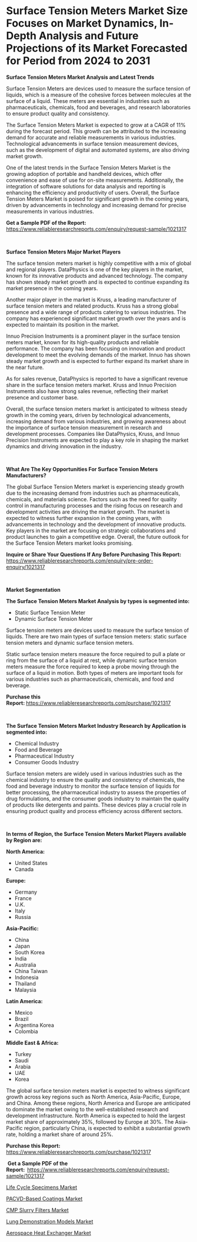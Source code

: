 <p><h1>Surface Tension Meters Market Size Focuses on Market Dynamics, In-Depth Analysis and Future Projections of its Market Forecasted for Period from 2024 to 2031</h1></p><p><strong>Surface Tension Meters Market Analysis and Latest Trends</strong></p>
<p><p>Surface Tension Meters are devices used to measure the surface tension of liquids, which is a measure of the cohesive forces between molecules at the surface of a liquid. These meters are essential in industries such as pharmaceuticals, chemicals, food and beverages, and research laboratories to ensure product quality and consistency.</p><p>The Surface Tension Meters Market is expected to grow at a CAGR of 11% during the forecast period. This growth can be attributed to the increasing demand for accurate and reliable measurements in various industries. Technological advancements in surface tension measurement devices, such as the development of digital and automated systems, are also driving market growth.</p><p>One of the latest trends in the Surface Tension Meters Market is the growing adoption of portable and handheld devices, which offer convenience and ease of use for on-site measurements. Additionally, the integration of software solutions for data analysis and reporting is enhancing the efficiency and productivity of users. Overall, the Surface Tension Meters Market is poised for significant growth in the coming years, driven by advancements in technology and increasing demand for precise measurements in various industries.</p></p>
<p><strong>Get a Sample PDF of the Report:&nbsp;</strong> <a href="https://www.reliableresearchreports.com/enquiry/request-sample/1021317">https://www.reliableresearchreports.com/enquiry/request-sample/1021317</a></p>
<p>&nbsp;</p>
<p><strong>Surface Tension Meters Major Market Players</strong></p>
<p><p>The surface tension meters market is highly competitive with a mix of global and regional players. DataPhysics is one of the key players in the market, known for its innovative products and advanced technology. The company has shown steady market growth and is expected to continue expanding its market presence in the coming years. </p><p>Another major player in the market is Kruss, a leading manufacturer of surface tension meters and related products. Kruss has a strong global presence and a wide range of products catering to various industries. The company has experienced significant market growth over the years and is expected to maintain its position in the market.</p><p>Innuo Precision Instruments is a prominent player in the surface tension meters market, known for its high-quality products and reliable performance. The company has been focusing on innovation and product development to meet the evolving demands of the market. Innuo has shown steady market growth and is expected to further expand its market share in the near future.</p><p>As for sales revenue, DataPhysics is reported to have a significant revenue share in the surface tension meters market. Kruss and Innuo Precision Instruments also have strong sales revenue, reflecting their market presence and customer base.</p><p>Overall, the surface tension meters market is anticipated to witness steady growth in the coming years, driven by technological advancements, increasing demand from various industries, and growing awareness about the importance of surface tension measurement in research and development processes. Companies like DataPhysics, Kruss, and Innuo Precision Instruments are expected to play a key role in shaping the market dynamics and driving innovation in the industry.</p></p>
<p>&nbsp;</p>
<p><strong>What Are The Key Opportunities For Surface Tension Meters Manufacturers?</strong></p>
<p><p>The global Surface Tension Meters market is experiencing steady growth due to the increasing demand from industries such as pharmaceuticals, chemicals, and materials science. Factors such as the need for quality control in manufacturing processes and the rising focus on research and development activities are driving the market growth. The market is expected to witness further expansion in the coming years, with advancements in technology and the development of innovative products. Key players in the market are focusing on strategic collaborations and product launches to gain a competitive edge. Overall, the future outlook for the Surface Tension Meters market looks promising.</p></p>
<p><strong>Inquire or Share Your Questions If Any Before Purchasing This Report:</strong> <a href="https://www.reliableresearchreports.com/enquiry/pre-order-enquiry/1021317">https://www.reliableresearchreports.com/enquiry/pre-order-enquiry/1021317</a></p>
<p>&nbsp;</p>
<p><strong>Market Segmentation</strong></p>
<p><strong>The Surface Tension Meters Market Analysis by types is segmented into:</strong></p>
<p><ul><li>Static Surface Tension Meter</li><li>Dynamic Surface Tension Meter</li></ul></p>
<p><p>Surface tension meters are devices used to measure the surface tension of liquids. There are two main types of surface tension meters: static surface tension meters and dynamic surface tension meters. </p><p>Static surface tension meters measure the force required to pull a plate or ring from the surface of a liquid at rest, while dynamic surface tension meters measure the force required to keep a probe moving through the surface of a liquid in motion. Both types of meters are important tools for various industries such as pharmaceuticals, chemicals, and food and beverage.</p></p>
<p><strong>Purchase this Report:&nbsp;</strong><a href="https://www.reliableresearchreports.com/purchase/1021317">https://www.reliableresearchreports.com/purchase/1021317</a></p>
<p>&nbsp;</p>
<p><strong>The Surface Tension Meters Market Industry Research by Application is segmented into:</strong></p>
<p><ul><li>Chemical Industry</li><li>Food and Beverage</li><li>Pharmaceutical Industry</li><li>Consumer Goods Industry</li></ul></p>
<p><p>Surface tension meters are widely used in various industries such as the chemical industry to ensure the quality and consistency of chemicals, the food and beverage industry to monitor the surface tension of liquids for better processing, the pharmaceutical industry to assess the properties of drug formulations, and the consumer goods industry to maintain the quality of products like detergents and paints. These devices play a crucial role in ensuring product quality and process efficiency across different sectors.</p></p>
<p>&nbsp;</p>
<p><strong>In terms of Region, the Surface Tension Meters Market Players available by Region are:</strong></p>
<p>
    <p> <strong> North America: </strong>
        <ul>
            <li>United States</li>
            <li>Canada</li>
        </ul>
        </p> 
    <p> <strong> Europe: </strong>
        <ul>
            <li>Germany</li>
            <li>France</li>
            <li>U.K.</li>
            <li>Italy</li>
            <li>Russia</li>
        </ul>
        </p> 
    <p> <strong> Asia-Pacific: </strong>
        <ul>
            <li>China</li>
            <li>Japan</li>
            <li>South Korea</li>
            <li>India</li>
            <li>Australia</li>
            <li>China Taiwan</li>
            <li>Indonesia</li>
            <li>Thailand</li>
            <li>Malaysia</li>
        </ul>
        </p> 
    <p> <strong> Latin America: </strong>
        <ul>
            <li>Mexico</li>
            <li>Brazil</li>
            <li>Argentina Korea</li>
            <li>Colombia</li>
        </ul>
        </p> 
    <p> <strong> Middle East & Africa: </strong>
        <ul>
            <li>Turkey</li>
            <li>Saudi</li>
            <li>Arabia</li>
            <li>UAE</li>
            <li>Korea</li>
        </ul>
    </p>
    </p>
<p><p>The global surface tension meters market is expected to witness significant growth across key regions such as North America, Asia-Pacific, Europe, and China. Among these regions, North America and Europe are anticipated to dominate the market owing to the well-established research and development infrastructure. North America is expected to hold the largest market share of approximately 35%, followed by Europe at 30%. The Asia-Pacific region, particularly China, is expected to exhibit a substantial growth rate, holding a market share of around 25%.</p></p>
<p><strong>Purchase this Report: </strong><a href="https://www.reliableresearchreports.com/purchase/1021317">https://www.reliableresearchreports.com/purchase/1021317</a></p>
<p>&nbsp;<strong>Get a Sample PDF of the Report:&nbsp;&nbsp;</strong><a href="https://www.reliableresearchreports.com/enquiry/request-sample/1021317">https://www.reliableresearchreports.com/enquiry/request-sample/1021317</a></p>
<p><strong></strong></p>
<p><p><a href="https://issuu.com/reportprime-2/docs/life-cycle-specimens-market-size-2030.pptx">Life Cycle Specimens Market</a></p><p><a href="https://github.com/CliffMedina6/Market-Research-Report-List-3/blob/main/pacvd-based-coatings-market.md">PACVD-Based Coatings Market</a></p><p><a href="https://github.com/provorikovar/Market-Research-Report-List-3/blob/main/cmp-slurry-filters-market.md">CMP Slurry Filters Market</a></p><p><a href="https://issuu.com/reportprime-2/docs/lung-demonstration-models-market-size-2030.pptx">Lung Demonstration Models Market</a></p><p><a href="https://medium.com/p/2569b6c4d306/edit">Aerospace Heat Exchanger Market</a></p></p>